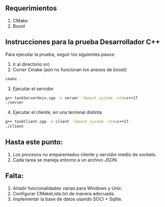 ## Requerimientos
1. CMake
2. Boost

## Instrucciones para la prueba Desarrollador C++
Para ejecutar la prueba, seguir los siguientes pasos:

1. Ir al directorio src
2. Correr Cmake (aún no funcionan los anexos de boost)
```sh
cmake .
```
3. Ejecutar el servidor
```sh
g++ taskServerUnix.cpp -o server -lboost_system -std=c++17
./server
```
4. Ejecutar el cliente, en una terminal distinta
```sh
g++ taskClient.cpp -o client -lboost_system -std=c++17
./client
```

## Hasta este punto:
1. Los procesos no emparentados cliente y servidor medio de sockets.
2. Cada tarea se maneja entorno a un archivo JSON.

## Falta:
1. Añadir funcionalidades varias para Windows y Unix.
2. Configurar CMakeLists.txt de manera adecuada.
3. Implementar la base de datos usando SOCI + Sqlite.

